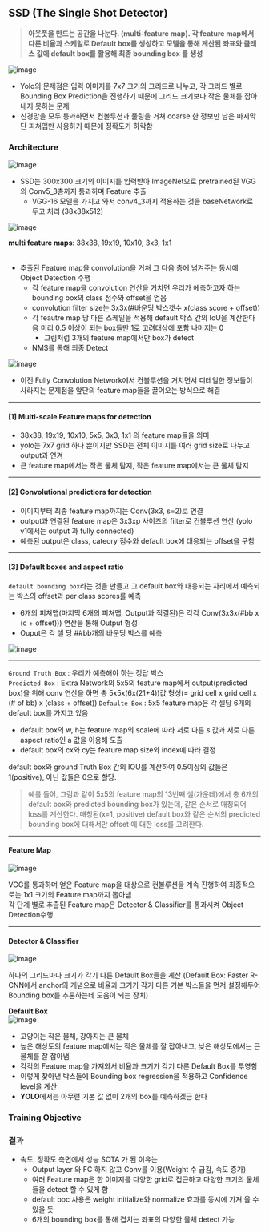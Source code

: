 ## SSD (The Single Shot Detector)

> **아웃풋을 만드는 공간을 나눈다. (multi-feature map). 각 feature map에서 다른 비율과 스케일로 Default box를 생성하고 모델을 통해 계산된 좌표와 클래스 값에 default box를 활용해 최종 bounding box 를 생성**

![image](https://user-images.githubusercontent.com/72767245/108738210-b8166c00-7576-11eb-9bde-38330ef9cfc9.png)


- Yolo의 문제점은 입력 이미지를 7x7 크기의 그리드로 나누고, 각 그리드 별로 Bounding Box Prediction을 진행하기 때문에 그리드 크기보다 작은 물체를 잡아내지 못하는 문제
- 신경망을 모두 통과하면서 컨볼루션과 풀링을 거쳐 coarse 한 정보만 남은 마지막 단 피쳐맵만 사용하기 때문에 정확도가 하락함

### Architecture

![image](https://user-images.githubusercontent.com/72767245/108737658-2c9cdb00-7576-11eb-9037-25665ea53338.png)

- SSD는 300x300 크기의 이미지를 입력받아 ImageNet으로 pretrained된 VGG의 Conv5_3층까지 통과하며 Feature 추출
  - VGG-16 모델을 가지고 와서 conv4_3까지 적용하는 것을 baseNetwork로 두고 처리 (38x38x512)

![image](https://user-images.githubusercontent.com/72767245/108805339-34df2f80-75e3-11eb-958e-9d66862f94ca.png)

**multi feature maps**: 38x38, 19x19, 10x10, 3x3, 1x1 <br><br>


- 추출된 Feature map을 convolution을 거쳐 그 다음 층에 넘겨주는 동시에 Object Detection 수행
  - 각 feature map을 convolution 연산을 거치면 우리가 에측하고자 하는 bounding box의 class 점수와 offset을 얻음
  - convolution filter size는 3x3x(#바운딩 박스갯수 x(class score + offset))
  - 각 feautre map 당 다른 스케일을 적용해 default 박스 간의 IoU을 계산한다음 미리 0.5 이상이 되는 box들만 1로 고려대상에 포함 나머지는 0
    - 그림처럼 3개의 feature map에서만 box가 detect
  - NMS를 통해 최종 Detect



![image](https://user-images.githubusercontent.com/72767245/108805993-d8304480-75e3-11eb-997d-e5386159dab0.png)


- 이전 Fully Convolution Network에서 컨볼루션을 거치면서 디테일한 정보들이 사라지는 문제점을 앞단의 feature map들을 끌어오는 방식으로 해결

---

#### [1] Multi-scale Feature maps for detection
- 38x38, 19x19, 10x10, 5x5, 3x3, 1x1 의 feature map들을 의미
- yolo는 7x7 grid 하나 뿐이지만 SSD는 전체 이미지를 여러 grid size로 나누고 output과 연겨 
- 큰 feature map에서는 작은 물체 탐지, 작은 feature map에서는 큰 물체 탐지

---

#### [2] Convolutional predictiors for detection
- 이미지부터 최종 feature map까지는 Conv(3x3, s=2)로 연결
- output과 연결된 feature map은 3x3xp 사이즈의 filter로 컨볼루션 연산 (yolo v1에서는 output 과 fully connected)
- 예측된 output은 class, cateory 점수와 default box에 대응되는 offset을 구함

---

#### [3] Default boxes and aspect ratio
```default bounding box```라는 것을 만들고 그 default box와 대응되는 자리에서 예측되는 박스의 offset과 per class scores를 예측
- 6개의 피쳐맵(마지막 6개의 피쳐맵, Output과 직결된)은 각각 Conv(3x3x(#bb x (c + offset))) 연산을 통해 Output 형성
- Ouput은 각 셀 당 ##bb개의 바운딩 박스를 예측

![image](https://user-images.githubusercontent.com/72767245/108809847-0f572380-75ed-11eb-8499-540ec6359e3d.png)


---

```Ground Truth Box``` : 우리가 예측해야 하는 정답 박스 <br>
```Predicted Box``` : Extra Network의 5x5의 feature map에서 output(predicted box)을 위해 conv 연산을 하면 총 5x5x(6x(21+4))값 형성(= grid cell x grid cell x (# of bb) x (class + offset))
```Defaulte Box``` : 5x5 feature map은 각 셀당 6개의 default box를 가지고 있음

- default box의 w, h는 feature map의 scale에 따라 서로 다른 s 값과 서로 다른 aspect ratio인 a 값을 이용해 도출
- default box의 cx와 cy는 feature map size와 index에 따라 결정

default box와 ground Truth Box 간의 IOU를 계산하여 0.5이상의 값들은 1(positive), 아닌 값들은 0으로 할당.
> 예를 들어, 그림과 같이 5x5의 feature map의 13번째 셀(가운데)에서 총 6개의 default box와 predicted bounding box가 있는데, 같은 순서로 매칭되어 loss를 계산한다. 매칭된(x=1, positive) default box와 같은 순서의 predicted bounding box에 대해서만 offset 에 대한 loss를 고려한다.


---

#### Feature Map

![image](https://user-images.githubusercontent.com/72767245/108804762-81c20680-75e1-11eb-82d6-c7138fad08b6.png)

VGG를 통과하며 얻은 Feature map을 대상으로 컨볼루션을 계속 진행하여 최종적으로는 1x1 크기의 Feature map까지 뽑아냄  
각 단계 별로 추출된 Feature map은 Detector & Classifier를 통과시켜 Object Detection수행

---

#### Detector & Classifier

![image](https://user-images.githubusercontent.com/72767245/108804860-cea5dd00-75e1-11eb-8e28-082649f9c8ef.png)

하나의 그리드마다 크기가 각기 다른 Default Box들을 계산 (Default Box: Faster R-CNN에서 anchor의 개념으로 비율과 크기가 각기 다른 기본 박스들을 먼저 설정해두어 Bounding box를 추론하는데 도움이 되는 장치)  

**Default Box**  
![image](https://user-images.githubusercontent.com/72767245/108804984-2d6b5680-75e2-11eb-8be3-b7e6ece81c9e.png)

- 고양이는 작은 물체, 강아지는 큰 물체
- 높은 해상도의 feature map에서는 작은 물체를 잘 잡아내고, 낮은 해상도에서는 큰물체를 잘 잡아냄
- 각각의 Feature map을 가져와서 비율과 크기가 각기 다른 Default Box를 투영함
- 이렇게 찾아낸 박스들에 Bounding box regression을 적용하고 Confidence level을 계산
- **YOLO**에서는 아무런 기본 값 없이 2개의 box를 예측하겠금 한다


### Training Objective


### 결과
- 속도, 정확도 측면에서 성능 SOTA 가 된 이유는
  - Output layer 와 FC 하지 않고 Conv를 이용(Weight 수 급감, 속도 증가)
  - 여러 Feature map은 한 이미지를 다양한 grid로 접근하고 다양한 크기의 물체들을 detect 할 수 있게 함
  - default boc 사용은 weight initialize와 normalize 효과를 동시에 가져 올 수 있을 듯
  - 6개의 bounding box를 통해 겹치는 좌표의 다양한 물체 detect 가능

